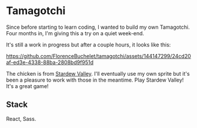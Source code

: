 # Tamagotchi

Since before starting to learn coding, I wanted to build my own Tamagotchi. 
Four months in, I'm giving this a try on a quiet week-end.

It's still a work in progress but after a couple hours, it looks like this: 

https://github.com/FlorenceBuchelet/tamagotchi/assets/144147299/24cd20af-ed3e-4338-88ba-2808bd9f951d

The chicken is from [Stardew Valley](https://store.steampowered.com/app/413150/Stardew_Valley/). I'll eventually use my own sprite but it's been a pleasure to work with those in the meantime. Play Stardew Valley! It's a great game!

## Stack

React, Sass.
